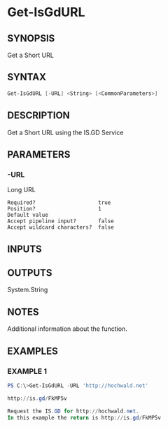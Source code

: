 ﻿# Get-IsGdURL
## SYNOPSIS
Get a Short URL

## SYNTAX
```powershell
Get-IsGdURL [-URL] <String> [<CommonParameters>]
```

## DESCRIPTION
Get a Short URL using the IS.GD Service

## PARAMETERS
### -URL <String>
Long URL
```
Required?                    true
Position?                    1
Default value
Accept pipeline input?       false
Accept wildcard characters?  false
```

## INPUTS


## OUTPUTS
System.String

## NOTES
Additional information about the function.

## EXAMPLES
### EXAMPLE 1
```powershell
PS C:\>Get-IsGdURL -URL 'http://hochwald.net'

http://is.gd/FkMP5v

Request the IS.GD for http://hochwald.net.
In this example the return is http://is.gd/FkMP5v
```



